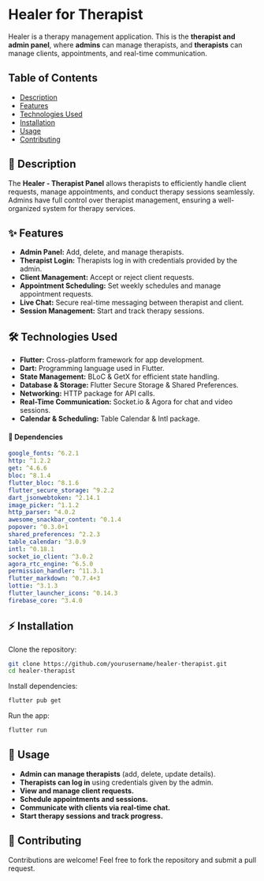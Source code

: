 # Healer for Therapist 

Healer is a therapy management application. This is the **therapist and admin panel**, where **admins** can manage therapists, and **therapists** can manage clients, appointments, and real-time communication.  

## Table of Contents  

- [Description](#description)  
- [Features](#features)  
- [Technologies Used](#technologies-used)  
- [Installation](#installation)  
- [Usage](#usage)  
- [Contributing](#contributing)  

## 📌 Description  

The **Healer - Therapist Panel** allows therapists to efficiently handle client requests, manage appointments, and conduct therapy sessions seamlessly. Admins have full control over therapist management, ensuring a well-organized system for therapy services.  

## ✨ Features  

- **Admin Panel:** Add, delete, and manage therapists.  
- **Therapist Login:** Therapists log in with credentials provided by the admin.  
- **Client Management:** Accept or reject client requests.  
- **Appointment Scheduling:** Set weekly schedules and manage appointment requests.  
- **Live Chat:** Secure real-time messaging between therapist and client.  
- **Session Management:** Start and track therapy sessions.  


## 🛠 Technologies Used  

- **Flutter:** Cross-platform framework for app development.  
- **Dart:** Programming language used in Flutter.  
- **State Management:** BLoC & GetX for efficient state handling.  
- **Database & Storage:** Flutter Secure Storage & Shared Preferences.  
- **Networking:** HTTP package for API calls.  
- **Real-Time Communication:** Socket.io & Agora for chat and video sessions.  
- **Calendar & Scheduling:** Table Calendar & Intl package.  

#### 📌 Dependencies  

```yaml
google_fonts: ^6.2.1
http: ^1.2.2
get: ^4.6.6
bloc: ^8.1.4
flutter_bloc: ^8.1.6
flutter_secure_storage: ^9.2.2
dart_jsonwebtoken: ^2.14.1
image_picker: ^1.1.2
http_parser: ^4.0.2
awesome_snackbar_content: ^0.1.4
popover: ^0.3.0+1
shared_preferences: ^2.2.3
table_calendar: ^3.0.9
intl: ^0.18.1
socket_io_client: ^3.0.2
agora_rtc_engine: ^6.5.0
permission_handler: ^11.3.1
flutter_markdown: ^0.7.4+3
lottie: ^3.1.3
flutter_launcher_icons: ^0.14.3
firebase_core: ^3.4.0
```

## ⚡ Installation  

Clone the repository:  

```bash
git clone https://github.com/yourusername/healer-therapist.git
cd healer-therapist
```

Install dependencies:  

```bash
flutter pub get
```

Run the app:  

```bash
flutter run
```

## 🚀 Usage  

- **Admin can manage therapists** (add, delete, update details).  
- **Therapists can log in** using credentials given by the admin.  
- **View and manage client requests.**  
- **Schedule appointments and sessions.**  
- **Communicate with clients via real-time chat.**  
- **Start therapy sessions and track progress.**  

## 🤝 Contributing  

Contributions are welcome! Feel free to fork the repository and submit a pull request.  
